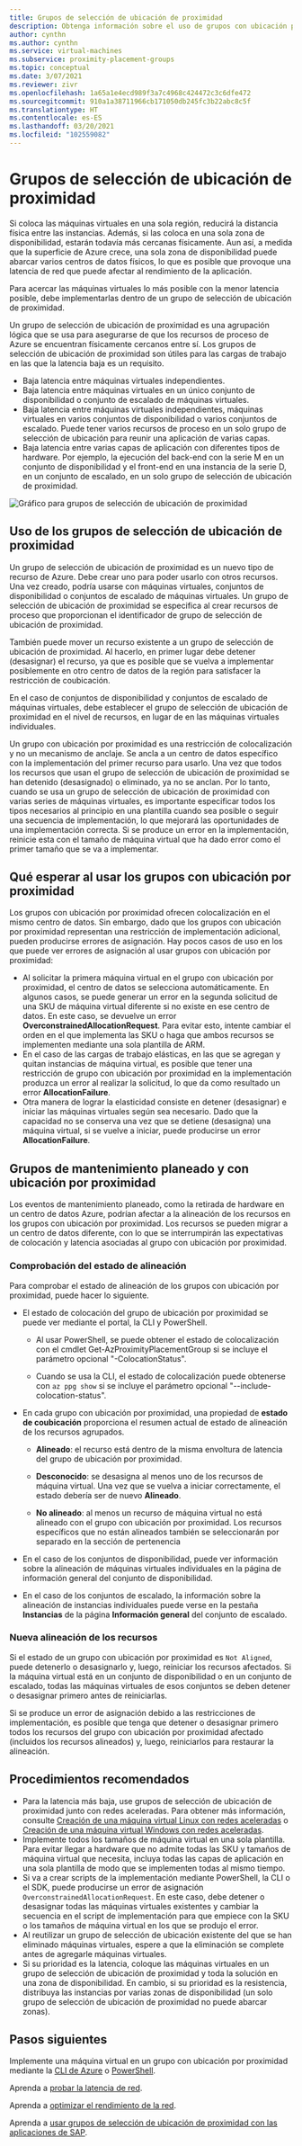 ```yaml
---
title: Grupos de selección de ubicación de proximidad
description: Obtenga información sobre el uso de grupos con ubicación por proximidad en Azure.
author: cynthn
ms.author: cynthn
ms.service: virtual-machines
ms.subservice: proximity-placement-groups
ms.topic: conceptual
ms.date: 3/07/2021
ms.reviewer: zivr
ms.openlocfilehash: 1a65a1e4ecd989f3a7c4968c424472c3c6dfe472
ms.sourcegitcommit: 910a1a38711966cb171050db245fc3b22abc8c5f
ms.translationtype: HT
ms.contentlocale: es-ES
ms.lasthandoff: 03/20/2021
ms.locfileid: "102559082"
---
```

# <a name="proximity-placement-groups"></a>Grupos de selección de ubicación de proximidad

Si coloca las máquinas virtuales en una sola región, reducirá la distancia física entre las instancias. Además, si las coloca en una sola zona de disponibilidad, estarán todavía más cercanas físicamente. Aun así, a medida que la superficie de Azure crece, una sola zona de disponibilidad puede abarcar varios centros de datos físicos, lo que es posible que provoque una latencia de red que puede afectar al rendimiento de la aplicación. 

Para acercar las máquinas virtuales lo más posible con la menor latencia posible, debe implementarlas dentro de un grupo de selección de ubicación de proximidad.

Un grupo de selección de ubicación de proximidad es una agrupación lógica que se usa para asegurarse de que los recursos de proceso de Azure se encuentran físicamente cercanos entre sí. Los grupos de selección de ubicación de proximidad son útiles para las cargas de trabajo en las que la latencia baja es un requisito.


- Baja latencia entre máquinas virtuales independientes.
- Baja latencia entre máquinas virtuales en un único conjunto de disponibilidad o conjunto de escalado de máquinas virtuales. 
- Baja latencia entre máquinas virtuales independientes, máquinas virtuales en varios conjuntos de disponibilidad o varios conjuntos de escalado. Puede tener varios recursos de proceso en un solo grupo de selección de ubicación para reunir una aplicación de varias capas. 
- Baja latencia entre varias capas de aplicación con diferentes tipos de hardware. Por ejemplo, la ejecución del back-end con la serie M en un conjunto de disponibilidad y el front-end en una instancia de la serie D, en un conjunto de escalado, en un solo grupo de selección de ubicación de proximidad.


![Gráfico para grupos de selección de ubicación de proximidad](./media/virtual-machines-common-ppg/ppg.png)

## <a name="using-proximity-placement-groups"></a>Uso de los grupos de selección de ubicación de proximidad 

Un grupo de selección de ubicación de proximidad es un nuevo tipo de recurso de Azure. Debe crear uno para poder usarlo con otros recursos. Una vez creado, podría usarse con máquinas virtuales, conjuntos de disponibilidad o conjuntos de escalado de máquinas virtuales. Un grupo de selección de ubicación de proximidad se especifica al crear recursos de proceso que proporcionan el identificador de grupo de selección de ubicación de proximidad. 

También puede mover un recurso existente a un grupo de selección de ubicación de proximidad. Al hacerlo, en primer lugar debe detener (desasignar) el recurso, ya que es posible que se vuelva a implementar posiblemente en otro centro de datos de la región para satisfacer la restricción de coubicación. 

En el caso de conjuntos de disponibilidad y conjuntos de escalado de máquinas virtuales, debe establecer el grupo de selección de ubicación de proximidad en el nivel de recursos, en lugar de en las máquinas virtuales individuales. 

Un grupo con ubicación por proximidad es una restricción de colocalización y no un mecanismo de anclaje. Se ancla a un centro de datos específico con la implementación del primer recurso para usarlo. Una vez que todos los recursos que usan el grupo de selección de ubicación de proximidad se han detenido (desasignado) o eliminado, ya no se anclan. Por lo tanto, cuando se usa un grupo de selección de ubicación de proximidad con varias series de máquinas virtuales, es importante especificar todos los tipos necesarios al principio en una plantilla cuando sea posible o seguir una secuencia de implementación, lo que mejorará las oportunidades de una implementación correcta. Si se produce un error en la implementación, reinicie esta con el tamaño de máquina virtual que ha dado error como el primer tamaño que se va a implementar.

## <a name="what-to-expect-when-using-proximity-placement-groups"></a>Qué esperar al usar los grupos con ubicación por proximidad 
Los grupos con ubicación por proximidad ofrecen colocalización en el mismo centro de datos. Sin embargo, dado que los grupos con ubicación por proximidad representan una restricción de implementación adicional, pueden producirse errores de asignación. Hay pocos casos de uso en los que puede ver errores de asignación al usar grupos con ubicación por proximidad:

- Al solicitar la primera máquina virtual en el grupo con ubicación por proximidad, el centro de datos se selecciona automáticamente. En algunos casos, se puede generar un error en la segunda solicitud de una SKU de máquina virtual diferente si no existe en ese centro de datos. En este caso, se devuelve un error **OverconstrainedAllocationRequest**. Para evitar esto, intente cambiar el orden en el que implementa las SKU o haga que ambos recursos se implementen mediante una sola plantilla de ARM.
-   En el caso de las cargas de trabajo elásticas, en las que se agregan y quitan instancias de máquina virtual, es posible que tener una restricción de grupo con ubicación por proximidad en la implementación produzca un error al realizar la solicitud, lo que da como resultado un error **AllocationFailure**. 
- Otra manera de lograr la elasticidad consiste en detener (desasignar) e iniciar las máquinas virtuales según sea necesario. Dado que la capacidad no se conserva una vez que se detiene (desasigna) una máquina virtual, si se vuelve a iniciar, puede producirse un error **AllocationFailure**.

## <a name="planned-maintenance-and-proximity-placement-groups"></a>Grupos de mantenimiento planeado y con ubicación por proximidad

Los eventos de mantenimiento planeado, como la retirada de hardware en un centro de datos Azure, podrían afectar a la alineación de los recursos en los grupos con ubicación por proximidad. Los recursos se pueden migrar a un centro de datos diferente, con lo que se interrumpirán las expectativas de colocación y latencia asociadas al grupo con ubicación por proximidad.

### <a name="check-the-alignment-status"></a>Comprobación del estado de alineación

Para comprobar el estado de alineación de los grupos con ubicación por proximidad, puede hacer lo siguiente.


- El estado de colocación del grupo de ubicación por proximidad se puede ver mediante el portal, la CLI y PowerShell.

    -   Al usar PowerShell, se puede obtener el estado de colocalización con el cmdlet Get-AzProximityPlacementGroup si se incluye el parámetro opcional "-ColocationStatus".

    -   Cuando se usa la CLI, el estado de colocalización puede obtenerse con `az ppg show` si se incluye el parámetro opcional "--include-colocation-status".

- En cada grupo con ubicación por proximidad, una propiedad de **estado de coubicación** proporciona el resumen actual de estado de alineación de los recursos agrupados. 

    - **Alineado**: el recurso está dentro de la misma envoltura de latencia del grupo de ubicación por proximidad.

    - **Desconocido**: se desasigna al menos uno de los recursos de máquina virtual. Una vez que se vuelva a iniciar correctamente, el estado debería ser de nuevo **Alineado**.

    - **No alineado**: al menos un recurso de máquina virtual no está alineado con el grupo con ubicación por proximidad. Los recursos específicos que no están alineados también se seleccionarán por separado en la sección de pertenencia

- En el caso de los conjuntos de disponibilidad, puede ver información sobre la alineación de máquinas virtuales individuales en la página de información general del conjunto de disponibilidad.

- En el caso de los conjuntos de escalado, la información sobre la alineación de instancias individuales puede verse en la pestaña **Instancias** de la página **Información general** del conjunto de escalado. 


### <a name="re-align-resources"></a>Nueva alineación de los recursos 

Si el estado de un grupo con ubicación por proximidad es `Not Aligned`, puede detenerlo o desasignarlo y, luego, reiniciar los recursos afectados. Si la máquina virtual está en un conjunto de disponibilidad o en un conjunto de escalado, todas las máquinas virtuales de esos conjuntos se deben detener o desasignar primero antes de reiniciarlas.

Si se produce un error de asignación debido a las restricciones de implementación, es posible que tenga que detener o desasignar primero todos los recursos del grupo con ubicación por proximidad afectado (incluidos los recursos alineados) y, luego, reiniciarlos para restaurar la alineación.

## <a name="best-practices"></a>Procedimientos recomendados 
- Para la latencia más baja, use grupos de selección de ubicación de proximidad junto con redes aceleradas. Para obtener más información, consulte [Creación de una máquina virtual Linux con redes aceleradas](../virtual-network/create-vm-accelerated-networking-cli.md) o [Creación de una máquina virtual Windows con redes aceleradas](../virtual-network/create-vm-accelerated-networking-powershell.md).
- Implemente todos los tamaños de máquina virtual en una sola plantilla. Para evitar llegar a hardware que no admite todas las SKU y tamaños de máquina virtual que necesita, incluya todas las capas de aplicación en una sola plantilla de modo que se implementen todas al mismo tiempo.
- Si va a crear scripts de la implementación mediante PowerShell, la CLI o el SDK, puede producirse un error de asignación `OverconstrainedAllocationRequest`. En este caso, debe detener o desasignar todas las máquinas virtuales existentes y cambiar la secuencia en el script de implementación para que empiece con la SKU o los tamaños de máquina virtual en los que se produjo el error. 
- Al reutilizar un grupo de selección de ubicación existente del que se han eliminado máquinas virtuales, espere a que la eliminación se complete antes de agregarle máquinas virtuales.
- Si su prioridad es la latencia, coloque las máquinas virtuales en un grupo de selección de ubicación de proximidad y toda la solución en una zona de disponibilidad. En cambio, si su prioridad es la resistencia, distribuya las instancias por varias zonas de disponibilidad (un solo grupo de selección de ubicación de proximidad no puede abarcar zonas).

## <a name="next-steps"></a>Pasos siguientes

Implemente una máquina virtual en un grupo con ubicación por proximidad mediante la [CLI de Azure](./linux/proximity-placement-groups.md) o [PowerShell](./windows/proximity-placement-groups.md).

Aprenda a [probar la latencia de red](../virtual-network/virtual-network-test-latency.md).

Aprenda a [optimizar el rendimiento de la red](../virtual-network/virtual-network-optimize-network-bandwidth.md).  

Aprenda a [usar grupos de selección de ubicación de proximidad con las aplicaciones de SAP](./workloads/sap/sap-proximity-placement-scenarios.md).